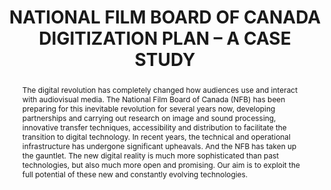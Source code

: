 ---
abstract: The digital revolution has completely changed how audiences use and interact
  with audiovisual media. The National Film Board of Canada (NFB) has been preparing
  for this inevitable revolution for several years now, developing partnerships and
  carrying out research on image and sound processing, innovative transfer techniques,
  accessibility and distribution to facilitate the transition to digital technology.
  In recent years, the technical and operational infrastructure has undergone significant
  upheavals. And the NFB has taken up the gauntlet. The new digital reality is much
  more sophisticated than past technologies, but also much more open and promising.
  Our aim is to exploit the full potential of these new and constantly evolving technologies.
creators:
- Ruel, Christian
- Frate, Luisa
- Dutrisac, Julie
date: null
document_url: https://services.phaidra.univie.ac.at/api/object/o:245906/download
grand_parent: iPRES
institutions: []
keywords:
- vienna
landing_page_url: https://phaidra.univie.ac.at/o:245906
language: eng
layout: publication
license: CC BY-SA 2.0 AT
notes_url: null
parent: iPRES 2010
presentation_url: null
publication_type: poster
size: 351021
source_name: iPRES
title: NATIONAL FILM BOARD OF CANADA DIGITIZATION PLAN – A CASE STUDY
year: 2010
---